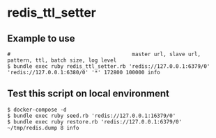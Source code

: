 # redis_ttl_setter

## Example to use

```
#                                       master url, slave url, pattern, ttl, batch size, log level
$ bundle exec ruby redis_ttl_setter.rb 'redis://127.0.0.1:6379/0' 'redis://127.0.0.1:6380/0' '*' 172800 100000 info
```

## Test this script on local environment

```
$ docker-compose -d
$ bundle exec ruby seed.rb 'redis://127.0.0.1:16379/0'
$ bundle exec ruby restore.rb 'redis://127.0.0.1:6379/0' ~/tmp/redis.dump 8 info
```
